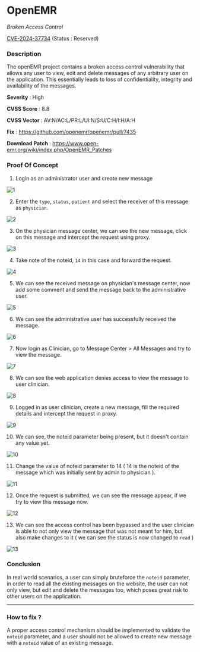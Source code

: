 # OpenEMR
*Broken Access Control*

[CVE-2024-37734](https://cve.mitre.org/cgi-bin/cvename.cgi?name=CVE-2024-37734) (Status : Reserved)

### Description

The openEMR project contains a broken access control vulnerability that allows any user to view, edit and delete messages of any arbitrary user on the application. This essentially leads to loss of confidentiality, integrity and availability of the messages. 

**Severity** : High

**CVSS Score** : 8.8

**CVSS Vector** : AV:N/AC:L/PR:L/UI:N/S:U/C:H/I:H/A:H

**Fix** : https://github.com/openemr/openemr/pull/7435

**Download Patch** : https://www.open-emr.org/wiki/index.php/OpenEMR_Patches

### Proof Of Concept

1. Login as an administrator user and create new message

![1](https://github.com/A3h1nt/CVEs/assets/56585189/9f5dc9ff-1afc-4e61-a06a-f03a6e1896d6)


2. Enter the `type`, `status`, `patient` and select the receiver of this message as `physician`.

![2](https://github.com/A3h1nt/CVEs/assets/56585189/86ec15de-1e1e-466e-9e32-bc455fe5618e)


3. On the physician message center, we can see the new message, click on this message and intercept the request using proxy.

![3](https://github.com/A3h1nt/CVEs/assets/56585189/5ae0dc6c-a946-4d17-bde1-305c2c0b34eb)


4. Take note of the noteid, `14` in this case and forward the request.

![4](https://github.com/A3h1nt/CVEs/assets/56585189/cb933271-a548-4a7b-b3d0-e8ad345bffe5)


5. We can see the received message on physician's message center, now add some comment and send the message back to the administrative user.

![5](https://github.com/A3h1nt/CVEs/assets/56585189/f7c1d30e-281f-47de-833c-6465a733bb01)


6. We can see the administrative user has successfully received the message.

![6](https://github.com/A3h1nt/CVEs/assets/56585189/6408e23d-4f87-4ade-9a70-50f650591ee1)


7. Now login as Clinician, go to Message Center > All Messages and try to view the message.

![7](https://github.com/A3h1nt/CVEs/assets/56585189/7ba3d3c5-e313-474c-a9c4-e5a70c0a597a)


8. We can see the web application denies access to view the message to user clinician.

![8](https://github.com/A3h1nt/CVEs/assets/56585189/6ec0c115-44c0-4244-8a41-1a4e1b34caed)


9. Logged in as user clinician, create a new message, fill the required details and intercept the request in proxy.

![9](https://github.com/A3h1nt/CVEs/assets/56585189/6727a39b-d0a7-4bb4-83bb-5b4020bcdf05)


10. We can see, the noteid parameter being present, but it doesn't contain any value yet.

![10](https://github.com/A3h1nt/CVEs/assets/56585189/e2ac7e44-43cf-4c8d-b1a4-878e52fe189f)


11. Change the value of noteid parameter to 14 ( 14 is the noteid of the message which was initially sent by admin to physician ).

![11](https://github.com/A3h1nt/CVEs/assets/56585189/84bb1483-dedb-4984-ac01-d65d33728aa0)


12. Once the request is submitted, we can see the message appear, if we try to view this message now.

![12](https://github.com/A3h1nt/CVEs/assets/56585189/3ded1819-d8c9-47d6-9c44-2129a31f6365)


13. We can see the access control has been bypassed and the user clinician is able to not only view the message that was not meant for him, but also make changes to it ( we can see the status is now changed to `read` )

![13](https://github.com/A3h1nt/CVEs/assets/56585189/82e6a0bf-f6fb-4f0a-8bbf-d39f5710aa56)


### Conclusion

In real world scenarios, a user can simply bruteforce the `noteid` parameter, in order to read all the existing messages on the website, the user can not only view, but edit and delete the messages too, which poses great risk to other users on the application.

-------------
### How to fix ?

A proper access control mechanism should be implemented to validate the `noteid` parameter, and a user should not be allowed to create new message with a `noteid` value of an existing message.
